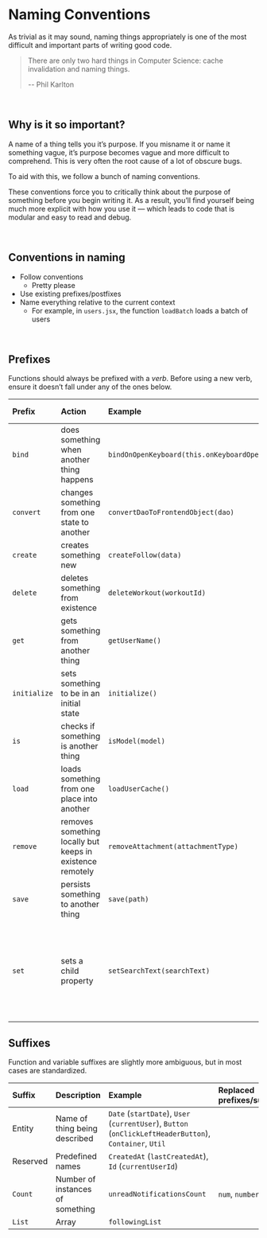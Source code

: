 # Naming Conventions

As trivial as it may sound, naming things appropriately is one of the most difficult and important parts of writing good code.

> There are only two hard things in Computer Science: cache invalidation and naming things.
>
> \-- Phil Karlton


<br />

## Why is it so important?

A name of a thing tells you it’s purpose. If you misname it or name it something vague, it’s purpose becomes vague and more difficult to comprehend. This is very often the root cause of a lot of obscure bugs.

To aid with this, we follow a bunch of naming conventions.

These conventions force you to critically think about the purpose of something before you begin writing it. As a result, you’ll find yourself being much more explicit with how you use it — which leads to code that is modular and easy to read and debug.


<br />

## Conventions in naming

* Follow conventions
  * Pretty please
* Use existing prefixes/postfixes
* Name everything relative to the current context
  * For example, in `users.jsx`, the function `loadBatch` loads a batch of users


<br />

## Prefixes

Functions should always be prefixed with a *verb*. Before using a new verb, ensure it doesn’t fall under any of the ones below.


Prefix    | Action    | Example   | Alternate prefixes
:---------|:----------|:----------|:---------------------
`bind` | does something when another thing happens | `bindOnOpenKeyboard(this.onKeyboardOpen)` | `on`
`convert` | changes something from one state to another | `convertDaoToFrontendObject(dao)` | `compress`, `normalize`, `parse`
`create` | creates something new | `createFollow(data)`
`delete` | deletes something from existence | `deleteWorkout(workoutId)` | `destroy`
`get` | gets something from another thing | `getUserName()` | `find`, `filter`, `copy`, `validate`, `match`
`initialize` | sets something to be in an initial state | `initialize()`
`is` | checks if something is another thing | `isModel(model)` | `has`, `will`, `did`, `can`, `should`
`load` | loads something from one place into another | `loadUserCache()` | `read`
`remove` | removes something locally but keeps in existence remotely | `removeAttachment(attachmentType)`
`save` | persists something to another thing | `save(path)` | `send`, `cache`
`set` | sets a child property | `setSearchText(searchText)` | `increment`, `decrement`, `update`, `toggle`, `clear`, `reset`, `sanitize`, `merge`, `mark`, `hellban`




## Suffixes

Function and variable suffixes are slightly more ambiguous, but in most cases are standardized.


Suffix    | Description | Example   | Replaced prefixes/suffixes
:---------|:------------|:----------|:---------------------------
Entity | Name of thing being described | `Date` (`startDate`), `User` (`currentUser`), `Button` (`onClickLeftHeaderButton`), `Container`, `Util`
Reserved | Predefined names | `CreatedAt` (`lastCreatedAt`), `Id` (`currentUserId`)
`Count` | Number of instances of something | `unreadNotificationsCount` | `num`, `number`
`List` | Array | `followingList`